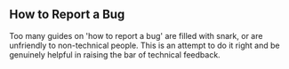## How to Report a Bug

Too many guides on 'how to report a bug' are filled with snark, or are unfriendly
to non-technical people. This is an attempt to do it right and be genuinely
helpful in raising the bar of technical feedback.
